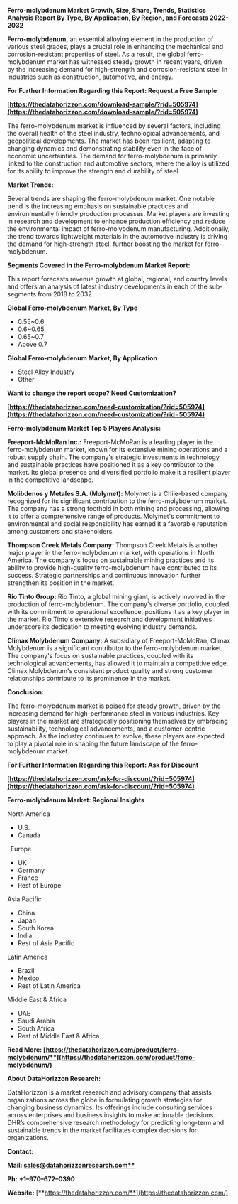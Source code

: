 ﻿**Ferro-molybdenum  Market Growth, Size, Share, Trends, Statistics Analysis Report By Type, By Application, By Region, and Forecasts 2022-2032**

**Ferro-molybdenum,** an essential alloying element in the production of various steel grades, plays a crucial role in enhancing the mechanical and corrosion-resistant properties of steel. As a result, the global ferro-molybdenum market has witnessed steady growth in recent years, driven by the increasing demand for high-strength and corrosion-resistant steel in industries such as construction, automotive, and energy.

**For Further Information Regarding this Report: Request a Free Sample**	

[**https://thedatahorizzon.com/download-sample/?rid=505974](https://thedatahorizzon.com/download-sample/?rid=505974)** 

The ferro-molybdenum market is influenced by several factors, including the overall health of the steel industry, technological advancements, and geopolitical developments. The market has been resilient, adapting to changing dynamics and demonstrating stability even in the face of economic uncertainties. The demand for ferro-molybdenum is primarily linked to the construction and automotive sectors, where the alloy is utilized for its ability to improve the strength and durability of steel.

**Market Trends:**

Several trends are shaping the ferro-molybdenum market. One notable trend is the increasing emphasis on sustainable practices and environmentally friendly production processes. Market players are investing in research and development to enhance production efficiency and reduce the environmental impact of ferro-molybdenum manufacturing. Additionally, the trend towards lightweight materials in the automotive industry is driving the demand for high-strength steel, further boosting the market for ferro-molybdenum.

**Segments Covered in the Ferro-molybdenum Market Report:** 

This report forecasts revenue growth at global, regional, and country  levels and offers an analysis of latest industry developments in each of the sub-segments from 2018 to 2032.

**Global Ferro-molybdenum Market, By Type**

- 0.55~0.6
- 0.6~0.65
- 0.65~0.7
- Above 0.7

**Global Ferro-molybdenum Market, By Application**

- Steel Alloy Industry
- Other

**Want to change the report scope? Need Customization?**

[**https://thedatahorizzon.com/need-customization/?rid=505974](https://thedatahorizzon.com/need-customization/?rid=505974)** 

**Ferro-molybdenum Market Top 5 Players Analysis:**

**Freeport-McMoRan Inc.:** Freeport-McMoRan is a leading player in the ferro-molybdenum market, known for its extensive mining operations and a robust supply chain. The company's strategic investments in technology and sustainable practices have positioned it as a key contributor to the market. Its global presence and diversified portfolio make it a resilient player in the competitive landscape.

**Molibdenos y Metales S.A. (Molymet):** Molymet is a Chile-based company recognized for its significant contribution to the ferro-molybdenum market. The company has a strong foothold in both mining and processing, allowing it to offer a comprehensive range of products. Molymet's commitment to environmental and social responsibility has earned it a favorable reputation among customers and stakeholders.

**Thompson Creek Metals Company:** Thompson Creek Metals is another major player in the ferro-molybdenum market, with operations in North America. The company's focus on sustainable mining practices and its ability to provide high-quality ferro-molybdenum have contributed to its success. Strategic partnerships and continuous innovation further strengthen its position in the market.

**Rio Tinto Group:** Rio Tinto, a global mining giant, is actively involved in the production of ferro-molybdenum. The company's diverse portfolio, coupled with its commitment to operational excellence, positions it as a key player in the market. Rio Tinto's extensive research and development initiatives underscore its dedication to meeting evolving industry demands.

**Climax Molybdenum Company:** A subsidiary of Freeport-McMoRan, Climax Molybdenum is a significant contributor to the ferro-molybdenum market. The company's focus on sustainable practices, coupled with its technological advancements, has allowed it to maintain a competitive edge. Climax Molybdenum's consistent product quality and strong customer relationships contribute to its prominence in the market.

**Conclusion:**

The ferro-molybdenum market is poised for steady growth, driven by the increasing demand for high-performance steel in various industries. Key players in the market are strategically positioning themselves by embracing sustainability, technological advancements, and a customer-centric approach. As the industry continues to evolve, these players are expected to play a pivotal role in shaping the future landscape of the ferro-molybdenum market.

**For Further Information Regarding this Report: Ask for Discount**	

[**https://thedatahorizzon.com/ask-for-discount/?rid=505974](https://thedatahorizzon.com/ask-for-discount/?rid=505974)** 

**Ferro-molybdenum Market: Regional Insights**

North America

- U.S.
- Canada

` `Europe

- UK
- Germany
- France
- Rest of Europe

Asia Pacific

- China
- Japan
- South Korea
- India
- Rest of Asia Pacific

Latin America

- Brazil
- Mexico
- Rest of Latin America

Middle East & Africa

- UAE
- Saudi Arabia
- South Africa
- Rest of Middle East & Africa

**Read More: [https://thedatahorizzon.com/product/ferro-molybdenum/**](https://thedatahorizzon.com/product/ferro-molybdenum/)** 

**About DataHorizzon Research:**

DataHorizzon is a market research and advisory company that assists organizations across the globe in formulating growth strategies for changing business dynamics. Its offerings include consulting services across enterprises and business insights to make actionable decisions. DHR’s comprehensive research methodology for predicting long-term and sustainable trends in the market facilitates complex decisions for organizations.

**Contact:**

**Mail: [sales@datahorizzonresearch.com**](mailto:sales@datahorizzonresearch.com)**

**Ph:** **+1–970–672–0390**

**Website:** [**https://thedatahorizzon.com/**](https://thedatahorizzon.com/)

